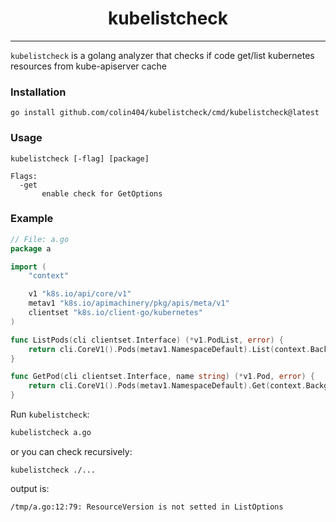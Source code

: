 <div align="center">

# kubelistcheck

</div>

---

`kubelistcheck` is a golang analyzer that checks if code get/list kubernetes resources from kube-apiserver cache

### Installation

```shell
go install github.com/colin404/kubelistcheck/cmd/kubelistcheck@latest
```

### Usage

```
kubelistcheck [-flag] [package]

Flags:
  -get
       enable check for GetOptions 
```

### Example

```go
// File: a.go
package a

import (
	"context"

	v1 "k8s.io/api/core/v1"
	metav1 "k8s.io/apimachinery/pkg/apis/meta/v1"
	clientset "k8s.io/client-go/kubernetes"
)

func ListPods(cli clientset.Interface) (*v1.PodList, error) {
	return cli.CoreV1().Pods(metav1.NamespaceDefault).List(context.Background(), metav1.ListOptions{})
}

func GetPod(cli clientset.Interface, name string) (*v1.Pod, error) {
	return cli.CoreV1().Pods(metav1.NamespaceDefault).Get(context.Background(), name, metav1.GetOptions{})
}
```

Run `kubelistcheck`:
```bash
kubelistcheck a.go
```

or you can check recursively:

```
kubelistcheck ./...
```

output is:

```
/tmp/a.go:12:79: ResourceVersion is not setted in ListOptions
```
